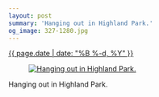 ```yaml
---
layout: post
summary: 'Hanging out in Highland Park.'
og_image: 327-1280.jpg
---
```


<p>
 <time>
  <a href="/327">
   {{ page.date | date: "%B %-d, %Y" }}
  </a>
 </time>
 <a href="/327">
  <figure data-taken="5/27/2014">
   <img alt="Hanging out in Highland Park." sizes="(min-width: 700px) 50vw, calc(100vw - 2rem)" src="{{ site.assets_url }}/327-640.jpg" srcset="{{ site.assets_url }}/327-1280.jpg 1280w, {{ site.assets_url }}/327-960.jpg 960w, {{ site.assets_url }}/327-640.jpg 640w, {{ site.assets_url }}/327-320.jpg 320w"/>
  </figure>
 </a>
 <span>
  Hanging out in Highland Park.
 </span>
</p>
